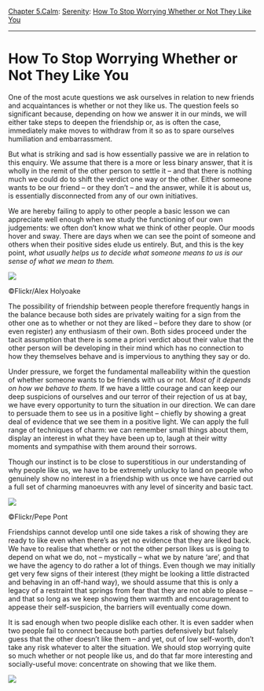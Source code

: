 [Chapter 5.Calm](https://www.theschooloflife.com/thebookoflife/category/calm/): [Serenity](https://www.theschooloflife.com/thebookoflife/category/calm/serenity/): [How To Stop Worrying Whether or Not They Like You](https://www.theschooloflife.com/thebookoflife/how-to-stop-worrying-whether-or-not-they-like-you/)

* * *

# How To Stop Worrying Whether or Not They Like You

One of the most acute questions we ask ourselves in relation to new friends and acquaintances is whether or not they like us. The question feels so significant because, depending on how we answer it in our minds, we will either take steps to deepen the friendship or, as is often the case, immediately make moves to withdraw from it so as to spare ourselves humiliation and embarrassment.

But what is striking and sad is how essentially passive we are in relation to this enquiry. We assume that there is a more or less binary answer, that it is wholly in the remit of the other person to settle it – and that there is nothing much we could do to shift the verdict one way or the other. Either someone wants to be our friend – or they don’t – and the answer, while it is about us, is essentially disconnected from any of our own initiatives.

We are hereby failing to apply to other people a basic lesson we can appreciate well enough when we study the functioning of our own judgements: we often don’t know what we think of other people. Our moods hover and sway. There are days when we can see the point of someone and others when their positive sides elude us entirely. But, and this is the key point, _what usually helps us to decide what someone means to us is our sense of what we mean to them._

 ![](https://www.theschooloflife.com/thebookoflife/wp-content/uploads/2018/10/36449422630_f673ba90db_z.jpg)

©Flickr/Alex Holyoake

The possibility of friendship between people therefore frequently hangs in the balance because both sides are privately waiting for a sign from the other one as to whether or not they are liked – before they dare to show (or even register) any enthusiasm of their own. Both sides proceed under the tacit assumption that there is some a priori verdict about their value that the other person will be developing in their mind which has no connection to how they themselves behave and is impervious to anything they say or do.

Under pressure, we forget the fundamental malleability within the question of whether someone wants to be friends with us or not. _Most of it depends on how we behave to them._ If we have a little courage and can keep our deep suspicions of ourselves and our terror of their rejection of us at bay, we have every opportunity to turn the situation in our direction. We can dare to persuade them to see us in a positive light – chiefly by showing a great deal of evidence that we see them in a positive light. We can apply the full range of techniques of charm: we can remember small things about them, display an interest in what they have been up to, laugh at their witty moments and sympathise with them around their sorrows.

Though our instinct is to be close to superstitious in our understanding of why people like us, we have to be extremely unlucky to land on people who genuinely show no interest in a friendship with us once we have carried out a full set of charming manoeuvres with any level of sincerity and basic tact.

 ![](https://www.theschooloflife.com/thebookoflife/wp-content/uploads/2018/10/5712512722_6e04b28c34_z.jpg)

©Flickr/Pepe Pont

Friendships cannot develop until one side takes a risk of showing they are ready to like even when there’s as yet no evidence that they are liked back. We have to realise that whether or not the other person likes us is going to depend on what we do, not – mystically – what we by nature ‘are’, and that we have the agency to do rather a lot of things. Even though we may initially get very few signs of their interest (they might be looking a little distracted and behaving in an off-hand way), we should assume that this is only a legacy of a restraint that springs from fear that they are not able to please – and that so long as we keep showing them warmth and encouragement to appease their self-suspicion, the barriers will eventually come down.

It is sad enough when two people dislike each other. It is even sadder when two people fail to connect because both parties defensively but falsely guess that the other doesn’t like them – and yet, out of low self-worth, don’t take any risk whatever to alter the situation. We should stop worrying quite so much whether or not people like us, and do that far more interesting and socially-useful move: concentrate on showing that we like them.

[![](https://img.youtube.com/vi/CCl8yd9HgCE/0.jpg)](https://www.youtube.com/embed/CCl8yd9HgCE '')
